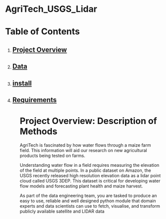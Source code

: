 # AgriTech_USGS_Lidar


# <h1>Table of Contents</h1>
<ol type='1'>
<li><h2><a href="#preparation">Project Overview</a></h2></li>
<li><h2><a href="#impact">Data</a></h2></li>
<li><h2><a href="#impact">install</a></h2></li>
<li><h2><a href="#impact">Requirements</a></h2></li>
<ol type='a'>

  
<h1><a name="preparation">Project Overview: Description of Methods</a></h1>
  
 AgriTech is fascinated by how water flows through a maize farm field. This information will aid our research on new agricultural products being tested on farms.
  
Understanding water flow in a field requires measuring the elevation of the field at multiple points. In a public dataset on Amazon, the USGS recently released high resolution elevation data as a lidar point cloud called USGS 3DEP. This dataset is critical for developing water flow models and forecasting plant health and maize harvest.
  
As part of the data engineering team, you are tasked to produce an easy to use, reliable and well designed python module that domain experts and data scientists can use to fetch, visualise, and transform publicly available satellite and LIDAR data
